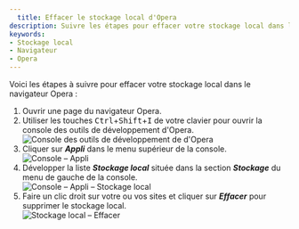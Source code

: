 ```yaml
---
  title: Effacer le stockage local d'Opera
description: Suivre les étapes pour effacer votre stockage local dans le navigateur d'Opera.
keywords:
- Stockage local
- Navigateur
- Opera
---
```

Voici les étapes à suivre pour effacer votre stockage local dans le navigateur Opera :  

1. Ouvrir une page du navigateur Opera.  
1. Utiliser les touches <kbd>Ctrl</kbd>+<kbd>Shift</kbd>+<kbd>I</kbd> de votre clavier pour ouvrir la console des outils de développement d'Opera.  
![Console des outils de développement de d'Opera](https://webdevolutions.azureedge.net/docs/fr/kb/KB2062.png) 
1. Cliquer sur ***Appli*** dans le menu supérieur de la console.  
![Console – Appli](https://webdevolutions.azureedge.net/docs/fr/kb/KB2063.png) 
1. Développer la liste ***Stockage local*** située dans la section ***Stockage*** du menu de gauche de la console.  
![Console – Appli – Stockage local](https://webdevolutions.azureedge.net/docs/fr/kb/KB2064.png) 
1. Faire un clic droit sur votre ou vos sites et cliquer sur ***Effacer*** pour supprimer le stockage local.  
![Stockage local – Effacer](https://webdevolutions.azureedge.net/docs/fr/kb/KB2065.png)
